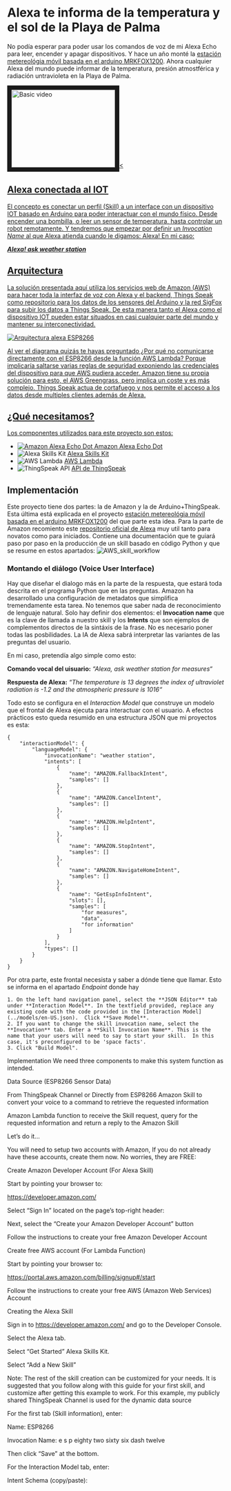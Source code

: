 # Alexa te informa de la temperatura y el sol de la Playa de Palma 

No podía esperar para poder usar los comandos de voz de mi Alexa Echo para leer, encender y apagar dispositivos. Y hace un año monté la [estación metereológia móvil basada en el arduino MRKFOX1200](https://github.com/McOrts/MKRFOX1200_mobile-weather-station). Ahora cualquier Alexa del mundo puede informar de la temperatura, presión atmostférica y radiación untravioleta en la Playa de Palma.

  <a href="http://www.youtube.com/watch?feature=player_embedded&v=WW9ZDhAB9yA
  " target="_blank"><img src="http://img.youtube.com/vi/WW9ZDhAB9yA/0.jpg"
  alt="Basic video" width="240" height="180" border="10" /><

## Alexa conectada al IOT

El concepto es conectar un perfil (Skill) a un interface con un dispositivo IOT basado en Arduino para poder interactuar con el mundo físico. Desde encender una bombilla, o leer un sensor de temperatura, hasta controlar un robot remotamente. Y tendremos que empezar por definir un _Invocation Name_ al que Alexa atienda cuando le digamos: Alexa! En mi caso:

_**Alexa! ask weather station**_

## Arquitectura

La solución presentada aquí utiliza los servicios web de Amazon (AWS) para hacer toda la interfaz de voz con Alexa y el backend, Things Speak como repositorio para los datos de los sensores del Arduino y la red SigFox para subir los datos a Things Speak. De esta manera tanto el Alexa como el dispositivo IOT pueden estar situados en casi cualquier parte del mundo y mantener su interconectividad.

![Arquitectura alexa ESP8266](https://github.com/McOrts/alexa_IOT/blob/master/images/alexa-esp-ts_architecure.jpg?raw=true)

Al ver el diagrama quizás te hayas preguntado ¿Por qué no comunicarse directamente con el ESP8266 desde la función AWS Lambda? Porque implicaría saltarse varias reglas de seguridad exponiendo las credenciales del dispositivo para que AWS pudiera acceder. Amazon tiene su propia solución para esto, el AWS Greengrass, pero implica un coste y es más complejo. Things Speak actua de cortafuego y nos permite el acceso a los datos desde multiples clientes además de Alexa.

## ¿Qué necesitamos?
Los componentes utilizados para este proyecto son estos:
* ![Amazon Alexa Echo Dot](https://github.com/McOrts/alexa_IOT/blob/master/images/echo_dot.png?raw=true) [Amazon Alexa Echo Dot](http://amzn.eu/d/8Blx0LD)
* ![Alexa Skills Kit](https://github.com/McOrts/alexa_IOT/blob/master/images/alexa_skill.jpg?raw=true) [Alexa Skills Kit](https://developer.amazon.com/alexa/console/ask)
* ![AWS Lambda](https://github.com/McOrts/alexa_IOT/blob/master/images/aws_lambda.jpg?raw=true) [AWS Lambda](http://aws.amazon.com)
* ![ThingSpeak API](https://github.com/McOrts/alexa_IOT/blob/master/images/ThingSpeak.jpg?raw=true) [API de ThingSpeak](https://thingspeak.com)

## Implementación
Este proyecto tiene dos partes: la de Amazon y la de Arduino+ThingSpeak. Esta última está explicada en el proyecto [estación metereológia móvil basada en el arduino MRKFOX1200](https://github.com/McOrts/MKRFOX1200_mobile-weather-station) del que parte esta idea. Para la parte de Amazon recomiento este [repositorio oficial de Alexa](https://github.com/alexa/skill-sample-python-fact/tree/master/instructions) muy util tanto para novatos como para iniciados. Contiene una documentación que te guiará paso por paso en la producción de un skill basado en código Python y que se resume en estos apartados:
![AWS_skill_workflow](https://https://github.com/McOrts/alexa_IOT/blob/master/images/AWS_skill_workflow.PNG?raw=true)

### Montando el diálogo (Voice User Interface)
Hay que diseñar el dialogo más en la parte de la respuesta, que estará toda descrita en el programa Python que en las preguntas. Amazon ha desarrollado una configuración de metadatos que simplifica tremendamente esta tarea. No tenemos que saber nada de reconocimiento de lenguaje natural. Solo hay definir dos elementos: el **Invocation name** que es la clave de llamada a nuestro skill y los **Intents** que son ejemplos de complementos directos de la sintáxis de la frase. No es necesario poner todas las posbilidades. La IA de Alexa sabrá interpretar las variantes de las preguntas del usuario.

En mi caso, pretendía algo simple como esto:

**Comando vocal del uisuario:**
_“Alexa, ask weather station for measures“_

**Respuesta de Alexa:**
_“The temperature is 13 degrees the index of ultraviolet radiation is -1.2 and the atmospheric pressure is 1016“_

Todo esto se configura en el _Interaction Model_ que construye un modelo que el frontal de Alexa ejecuta para interactuar con el usuario. A efectos prácticos esto queda resumido en una estructura JSON que mi proyectos es esta:

```
{
    "interactionModel": {
        "languageModel": {
            "invocationName": "weather station",
            "intents": [
                {
                    "name": "AMAZON.FallbackIntent",
                    "samples": []
                },
                {
                    "name": "AMAZON.CancelIntent",
                    "samples": []
                },
                {
                    "name": "AMAZON.HelpIntent",
                    "samples": []
                },
                {
                    "name": "AMAZON.StopIntent",
                    "samples": []
                },
                {
                    "name": "AMAZON.NavigateHomeIntent",
                    "samples": []
                },
                {
                    "name": "GetEspInfoIntent",
                    "slots": [],
                    "samples": [
                        "for measures",
                        "data",
                        "for information"
                    ]
                }
            ],
            "types": []
        }
    }
}
```

Por otra parte, este frontal necesista y saber a dónde tiene que llamar. Esto se informa en el apartado *Endpoint* donde hay 


	1. On the left hand navigation panel, select the **JSON Editor** tab under **Interaction Model**. In the textfield provided, replace any existing code with the code provided in the [Interaction Model](../models/en-US.json).  Click **Save Model**.
    2. If you want to change the skill invocation name, select the **Invocation** tab. Enter a **Skill Invocation Name**. This is the name that your users will need to say to start your skill.  In this case, it's preconfigured to be 'space facts'.
    3. Click "Build Model".

Implementation
We need three components to make this system function as intended.

Data Source (ESP8266 Sensor Data)

From ThingSpeak Channel or
Directly from ESP8266
Amazon Skill to convert your voice to a command to retrieve the requested information

Amazon Lambda function to receive the Skill request, query for the requested information and return a reply to the Amazon Skill

Let’s do it…

You will need to setup two accounts with Amazon, If you do not already have these accounts, create them now. No worries, they are FREE:

Create Amazon Developer Account (For Alexa Skill)

Start by pointing your browser to:

https://developer.amazon.com/

Select “Sign In” located on the page’s top-right header:

Next, select the “Create your Amazon Developer Account” button

Follow the instructions to create your free Amazon Developer Account

Create free AWS account (For Lambda Function)

Start by pointing your browser to:

https://portal.aws.amazon.com/billing/signup#/start

Follow the instructions to create your free AWS (Amazon Web Services) Account

Creating the Alexa Skill

Sign in to https://developer.amazon.com/ and go to the Developer Console.

Select the Alexa tab.

Select “Get Started” Alexa Skills Kit.

Select “Add a New Skill”

Note: The rest of the skill creation can be customized for your needs. It is suggested that you follow along with this guide for your first skill, and customize after getting this example to work. For this example, my publicly shared ThingSpeak Channel is used for the dynamic data source

For the first tab (Skill information), enter:

Name: ESP8266

Invocation Name: e s p eighty two sixty six dash twelve

Then click “Save” at the bottom.

For the Interaction Model tab, enter:

Intent Schema (copy/paste):
